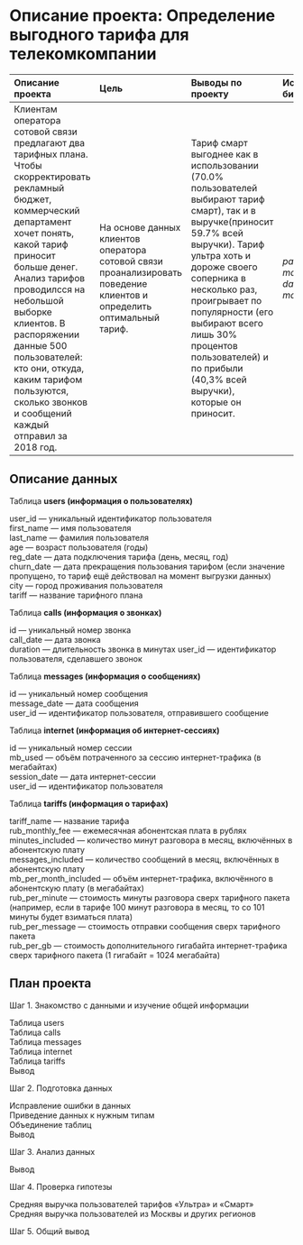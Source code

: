 # Описание проекта: Определение выгодного тарифа для телекомкомпании


  
| Описание проекта | Цель | Выводы по проекту | Используемые библиотеки |  Статус |
| :---------------------- | :---------------------- | :---------------------- |  :---------------------- |:---------------------- |
| Клиентам оператора сотовой связи предлагают два тарифных плана. Чтобы скорректировать рекламный бюджет, коммерческий департамент хочет понять, какой тариф приносит больше денег. Анализ тарифов проводилсся на небольшой выборке клиентов. В распоряжении данные 500 пользователей: кто они, откуда, каким тарифом пользуются, сколько звонков и сообщений каждый отправил за 2018 год. | На основе данных клиентов оператора сотовой связи проанализировать поведение клиентов и определить оптимальный тариф. | Тариф смарт выгоднее как в использовании (70.0% пользователей выбирают тариф смарт), так и в выручке(приносит 59.7% всей выручки). Тариф ультра хоть и дороже своего соперника в несколько раз, проигрывает по популярности (его выбирают всего лишь 30% процентов пользователей) и по прибыли (40,3% всей выручки), которые он приносит. | *pandas*, *numpy*,  *matplotlib*, *datetime*, *scipy*, *math* |Проект закончен|

  

## Описание данных
   
Таблица **users (информация о пользователях)** 

user_id — уникальный идентификатор пользователя  
first_name — имя пользователя   
last_name — фамилия пользователя  
age — возраст пользователя (годы)  
reg_date — дата подключения тарифа (день, месяц, год)  
churn_date — дата прекращения пользования тарифом (если значение пропущено, то тариф ещё действовал на момент выгрузки данных)  
city — город проживания пользователя  
tariff — название тарифного плана  
  
Таблица **calls (информация о звонках)**
  
id — уникальный номер звонка  
call_date — дата звонка  
duration — длительность звонка в минутах
user_id — идентификатор пользователя, сделавшего звонок

Таблица **messages (информация о сообщениях)**

id — уникальный номер сообщения  
message_date — дата сообщения  
user_id — идентификатор пользователя, отправившего сообщение  
  
Таблица **internet (информация об интернет-сессиях)**  

id — уникальный номер сессии  
mb_used — объём потраченного за сессию интернет-трафика (в мегабайтах)  
session_date — дата интернет-сессии  
user_id — идентификатор пользователя  
  
Таблица **tariffs (информация о тарифах)**  
  
tariff_name — название тарифа  
rub_monthly_fee — ежемесячная абонентская плата в рублях  
minutes_included — количество минут разговора в месяц, включённых в абонентскую плату  
messages_included — количество сообщений в месяц, включённых в абонентскую плату  
mb_per_month_included — объём интернет-трафика, включённого в абонентскую плату (в мегабайтах)  
rub_per_minute — стоимость минуты разговора сверх тарифного пакета (например, если в тарифе 100   минут разговора в месяц, то со 101 минуты будет взиматься плата)  
rub_per_message — стоимость отправки сообщения сверх тарифного пакета  
rub_per_gb — стоимость дополнительного гигабайта интернет-трафика сверх тарифного пакета (1 гигабайт = 1024 мегабайта)  
  
## План проекта
  

Шаг 1. Знакомство с данными и изучение общей информации  

Таблица users  
Таблица calls  
Таблица messages  
Таблица internet  
Таблица tariffs  
Вывод  

Шаг 2. Подготовка данных  

Исправление ошибки в данных  
Приведение данных к нужным типам  
Объединение таблиц  
Вывод  

Шаг 3. Анализ данных  

Вывод  

Шаг 4. Проверка гипотезы  

Средняя выручка пользователей тарифов «Ультра» и «Смарт»  
Cредняя выручка пользователей из Москвы и других регионов  
  
Шаг 5. Общий вывод
